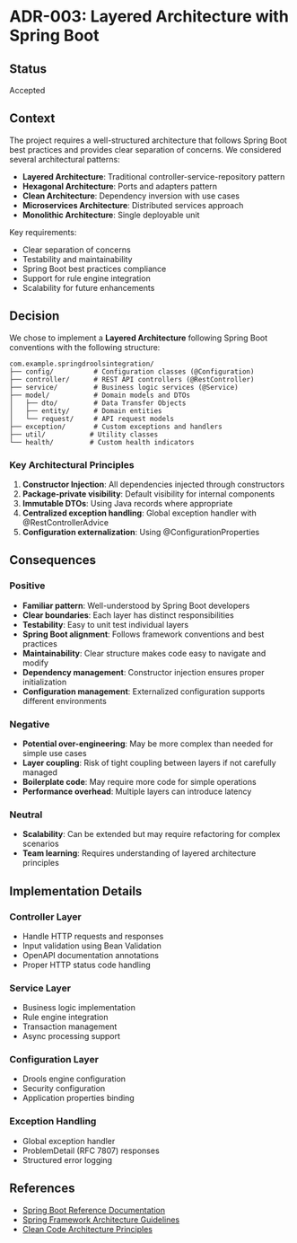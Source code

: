 # ADR-003: Layered Architecture with Spring Boot

## Status

Accepted

## Context

The project requires a well-structured architecture that follows Spring Boot best practices and provides clear separation of concerns. We considered several architectural patterns:

- **Layered Architecture**: Traditional controller-service-repository pattern
- **Hexagonal Architecture**: Ports and adapters pattern
- **Clean Architecture**: Dependency inversion with use cases
- **Microservices Architecture**: Distributed services approach
- **Monolithic Architecture**: Single deployable unit

Key requirements:
- Clear separation of concerns
- Testability and maintainability
- Spring Boot best practices compliance
- Support for rule engine integration
- Scalability for future enhancements

## Decision

We chose to implement a **Layered Architecture** following Spring Boot conventions with the following structure:

```
com.example.springdroolsintegration/
├── config/          # Configuration classes (@Configuration)
├── controller/      # REST API controllers (@RestController)
├── service/         # Business logic services (@Service)
├── model/           # Domain models and DTOs
│   ├── dto/         # Data Transfer Objects
│   ├── entity/      # Domain entities
│   └── request/     # API request models
├── exception/       # Custom exceptions and handlers
├── util/           # Utility classes
└── health/         # Custom health indicators
```

### Key Architectural Principles

1. **Constructor Injection**: All dependencies injected through constructors
2. **Package-private visibility**: Default visibility for internal components
3. **Immutable DTOs**: Using Java records where appropriate
4. **Centralized exception handling**: Global exception handler with @RestControllerAdvice
5. **Configuration externalization**: Using @ConfigurationProperties

## Consequences

### Positive

- **Familiar pattern**: Well-understood by Spring Boot developers
- **Clear boundaries**: Each layer has distinct responsibilities
- **Testability**: Easy to unit test individual layers
- **Spring Boot alignment**: Follows framework conventions and best practices
- **Maintainability**: Clear structure makes code easy to navigate and modify
- **Dependency management**: Constructor injection ensures proper initialization
- **Configuration management**: Externalized configuration supports different environments

### Negative

- **Potential over-engineering**: May be more complex than needed for simple use cases
- **Layer coupling**: Risk of tight coupling between layers if not carefully managed
- **Boilerplate code**: May require more code for simple operations
- **Performance overhead**: Multiple layers can introduce latency

### Neutral

- **Scalability**: Can be extended but may require refactoring for complex scenarios
- **Team learning**: Requires understanding of layered architecture principles

## Implementation Details

### Controller Layer
- Handle HTTP requests and responses
- Input validation using Bean Validation
- OpenAPI documentation annotations
- Proper HTTP status code handling

### Service Layer
- Business logic implementation
- Rule engine integration
- Transaction management
- Async processing support

### Configuration Layer
- Drools engine configuration
- Security configuration
- Application properties binding

### Exception Handling
- Global exception handler
- ProblemDetail (RFC 7807) responses
- Structured error logging

## References

- [Spring Boot Reference Documentation](https://docs.spring.io/spring-boot/docs/current/reference/html/)
- [Spring Framework Architecture Guidelines](https://spring.io/guides/gs/architecture/)
- [Clean Code Architecture Principles](https://blog.cleancoder.com/uncle-bob/2012/08/13/the-clean-architecture.html)